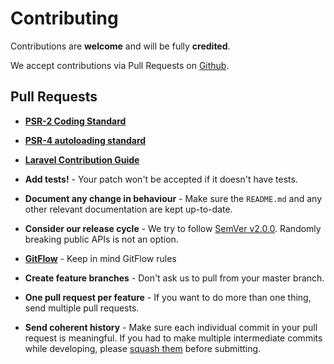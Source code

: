 # Contributing

Contributions are **welcome** and will be fully **credited**.

We accept contributions via Pull Requests on [Github](https://github.com/kWeb24/OnionEngine).

## Pull Requests

- **[PSR-2 Coding Standard](https://github.com/php-fig/fig-standards/blob/master/accepted/PSR-2-coding-style-guide.md)**

- **[PSR-4 autoloading standard](https://github.com/php-fig/fig-standards/blob/master/accepted/PSR-4-autoloader.md)**

- **[Laravel Contribution Guide](https://laravel.com/docs/5.7/contributions)**

- **Add tests!** - Your patch won't be accepted if it doesn't have tests.

- **Document any change in behaviour** - Make sure the `README.md` and any other relevant documentation are kept up-to-date.

- **Consider our release cycle** - We try to follow [SemVer v2.0.0](http://semver.org/). Randomly breaking public APIs is not an option.

- **[GitFlow](https://danielkummer.github.io/git-flow-cheatsheet/)** - Keep in mind GitFlow rules

- **Create feature branches** - Don't ask us to pull from your master branch.

- **One pull request per feature** - If you want to do more than one thing, send multiple pull requests.

- **Send coherent history** - Make sure each individual commit in your pull request is meaningful. If you had to make multiple intermediate commits while developing, please [squash them](http://www.git-scm.com/book/en/v2/Git-Tools-Rewriting-History#Changing-Multiple-Commit-Messages) before submitting.
